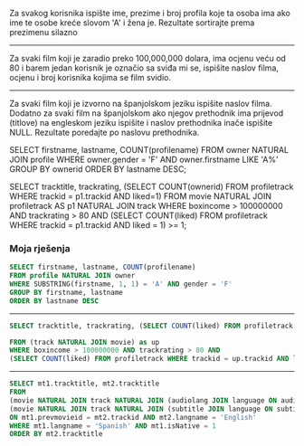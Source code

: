 Za svakog korisnika ispište ime, prezime i broj profila koje ta osoba ima ako ime te osobe kreće slovom 'A' i žena je.
Rezultate sortirajte prema prezimenu silazno

----

Za svaki film koji je zaradio preko 100,000,000 dolara, ima ocjenu veću od 80 i  barem jedan korisnik je označio sa sviđa mi se, ispišite naslov filma, ocjenu i broj korisnika kojima se film svidio. 

----

Za svaki film koji je izvorno na španjolskom jeziku ispišite naslov filma. Dodatno za svaki film na španjolskom ako njegov prethodnik ima prijevod (titlove) na engleskom jeziku ispišite i naslov prethodnika inače ispišite NULL.
Rezultate poredajte po naslovu prethodnika.



SELECT firstname, lastname, COUNT(profilename)
FROM owner NATURAL JOIN profile
WHERE owner.gender = 'F' AND owner.firstname LIKE 'A%'
GROUP BY ownerid
ORDER BY lastname DESC;


SELECT tracktitle, trackrating, (SELECT COUNT(ownerid) FROM profiletrack WHERE trackid = p1.trackid AND liked=1)
FROM movie NATURAL JOIN profiletrack AS p1 NATURAL JOIN track
WHERE boxincome > 100000000 AND trackrating > 80 AND
(SELECT COUNT(liked) FROM profiletrack WHERE trackid = p1.trackid AND liked = 1) >= 1;





















### Moja rješenja
```sql
SELECT firstname, lastname, COUNT(profilename)
FROM profile NATURAL JOIN owner
WHERE SUBSTRING(firstname, 1, 1) = 'A' AND gender = 'F'
GROUP BY firstname, lastname
ORDER BY lastname DESC
```
----
```sql
SELECT tracktitle, trackrating, (SELECT COUNT(liked) FROM profiletrack WHERE trackid = up.trackid AND liked = 1)

FROM (track NATURAL JOIN movie) as up
WHERE boxincome > 100000000 AND trackrating > 80 AND 
(SELECT COUNT(liked) FROM profiletrack WHERE trackid = up.trackid AND liked = 1) >= 1
```
----
```sql
SELECT mt1.tracktitle, mt2.tracktitle
FROM 
(movie NATURAL JOIN track NATURAL JOIN (audiolang JOIN language ON audiolangid = langid)) as mt1 LEFT JOIN 
(movie NATURAL JOIN track NATURAL JOIN (subtitle JOIN language ON subtitlelangid = langid)) as mt2
ON mt1.prevmovieid = mt2.trackid AND mt2.langname = 'English'
WHERE mt1.langname = 'Spanish' AND mt1.isNative = 1
ORDER BY mt2.tracktitle
```
